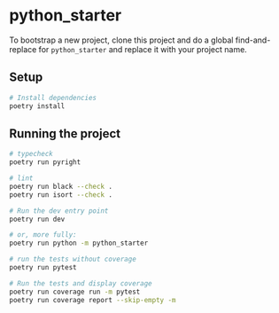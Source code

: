 # python_starter

To bootstrap a new project, clone this project and do a global find-and-replace
for `python_starter` and replace it with your project name.

## Setup

```bash
# Install dependencies
poetry install
```

## Running the project

```bash
# typecheck
poetry run pyright

# lint
poetry run black --check .
poetry run isort --check .

# Run the dev entry point
poetry run dev

# or, more fully:
poetry run python -m python_starter

# run the tests without coverage
poetry run pytest

# Run the tests and display coverage
poetry run coverage run -m pytest
poetry run coverage report --skip-empty -m
```
